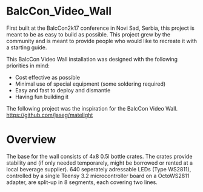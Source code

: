 # BalcCon_Video_Wall

First built at the BalcCon2k17 conference in Novi Sad, Serbia, this project is meant to be as easy to build as possible.
This project grew by the community and is meant to provide people who would like to recreate it with a starting guide.


This BalcCon Video Wall installation was designed with the following priorities in mind:
- Cost effective as possible
- Minimal use of special equipment (some soldering required)
- Easy and fast to deploy and dismantle
- Having fun building it



The following project was the inspiration for the BalcCon Video Wall.
https://github.com/jaseg/matelight

# Overview

The base for the wall consists of 4x8 0.5l bottle crates. The crates provide stability and (if only needed temporarely, might be borrowed or rented at a local beverage supplier). 640 seperately adressable LEDs (Type WS2811), controlled by a single Teensy 3.2 microcontroller board on a OctoWS2811 adapter, are split-up in 8 segments, each covering two lines.







